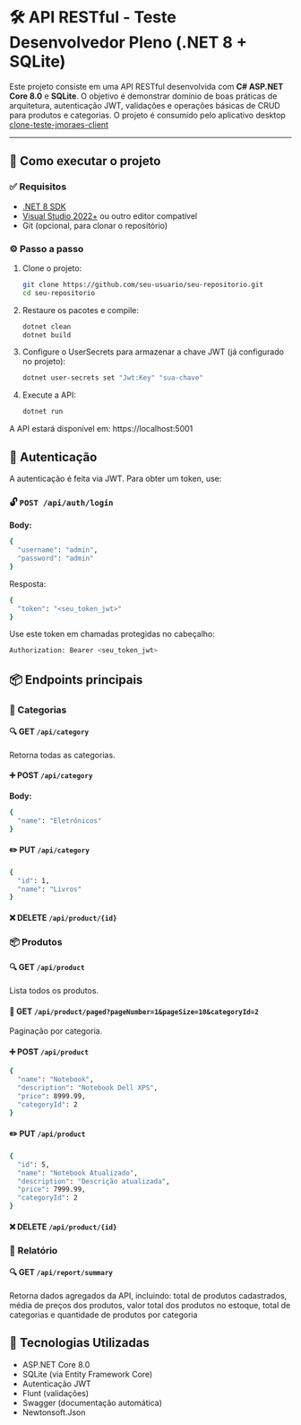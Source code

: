 # 🛠️ API RESTful - Teste Desenvolvedor Pleno (.NET 8 + SQLite)

Este projeto consiste em uma API RESTful desenvolvida com **C# ASP.NET Core 8.0** e **SQLite**. O objetivo é demonstrar domínio de boas práticas de arquitetura, autenticação JWT, validações e operações básicas de CRUD para produtos e categorias. O projeto é consumido pelo aplicativo desktop [clone-teste-jmoraes-client](https://github.com/Guilhermetti/clone-teste-jmoraes-client)

---

## 🚀 Como executar o projeto

### ✅ Requisitos

- [.NET 8 SDK](https://dotnet.microsoft.com/en-us/download/dotnet/8.0)
- [Visual Studio 2022+](https://visualstudio.microsoft.com/) ou outro editor compatível
- Git (opcional, para clonar o repositório)

### ⚙️ Passo a passo

1. Clone o projeto:
   ```bash
   git clone https://github.com/seu-usuario/seu-repositorio.git
   cd seu-repositorio
   ```
2. Restaure os pacotes e compile:
   ```bash
   dotnet clean
   dotnet build
   ```
3. Configure o UserSecrets para armazenar a chave JWT (já configurado no projeto):
   ```bash
   dotnet user-secrets set "Jwt:Key" "sua-chave"
   ```
4. Execute a API:
   ```bash
   dotnet run
   ```
A API estará disponível em: https://localhost:5001

## 🔐 Autenticação

A autenticação é feita via JWT. Para obter um token, use:

### 🔓 ```POST /api/auth/login```
**Body:**
```bash
{
  "username": "admin",
  "password": "admin"
}
```
Resposta:
```bash
{
  "token": "<seu_token_jwt>"
}
```

Use este token em chamadas protegidas no cabeçalho:

```bash
Authorization: Bearer <seu_token_jwt>
```

## 📦 Endpoints principais

### 📁 Categorias

#### 🔍 GET ```/api/category```
Retorna todas as categorias.

#### ➕ POST ```/api/category```
**Body:**
```bash
{
  "name": "Eletrônicos"
}
```
#### ✏️ PUT ```/api/category```
```bash
{
  "id": 1,
  "name": "Livros"
}
```
#### ❌ DELETE ```/api/product/{id}```

### 📦 Produtos

#### 🔍 GET ```/api/product```
Lista todos os produtos.

#### 📄 GET ```/api/product/paged?pageNumber=1&pageSize=10&categoryId=2```
Paginação por categoria.

#### ➕ POST ```/api/product```
```bash
{
  "name": "Notebook",
  "description": "Notebook Dell XPS",
  "price": 8999.99,
  "categoryId": 2
}
```

#### ✏️ PUT ```/api/product```
```bash
{
  "id": 5,
  "name": "Notebook Atualizado",
  "description": "Descrição atualizada",
  "price": 7999.99,
  "categoryId": 2
}
```

#### ❌ DELETE ```/api/product/{id}```

### 📁 Relatório

#### 🔍 GET ```/api/report/summary```
Retorna dados agregados da API, incluindo: total de produtos cadastrados, média de preços dos produtos, valor total dos produtos no estoque, total de categorias e quantidade de produtos por categoria

## 🧰 Tecnologias Utilizadas
- ASP.NET Core 8.0
- SQLite (via Entity Framework Core)
- Autenticação JWT
- Flunt (validações)
- Swagger (documentação automática)
- Newtonsoft.Json
